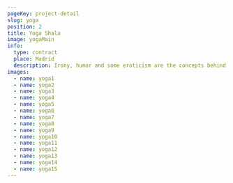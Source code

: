 ```yaml
---
pageKey: project-detail
slug: yoga
position: 2
title: Yoga Shala
image: yogaMain
info:
  type: contract
  place: Madrid
  description: Irony, humor and some eroticism are the concepts behind Marcel Wanders most recent project. An indulgent luxury hotel where guests are rejuvenated through a pampered recreation of new Iberostar Grand Hotel Portals Nous in Mallorca. Located on a magnificent beach, this luxurious design uses transparencies, whites and reflective surfaces to create a flow of openness. Emphasizing craft and modern design, the Mallorquin style is reinforced, inspiring guests with the scenery of Spain.
images:
  - name: yoga1
  - name: yoga2
  - name: yoga3
  - name: yoga4
  - name: yoga5
  - name: yoga6
  - name: yoga7
  - name: yoga8
  - name: yoga9
  - name: yoga10
  - name: yoga11
  - name: yoga12
  - name: yoga13
  - name: yoga14
  - name: yoga15
---
```

